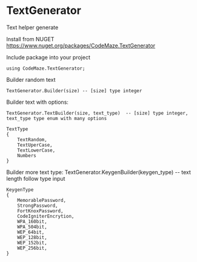 # TextGenerator
Text helper generate

Install from NUGET https://www.nuget.org/packages/CodeMaze.TextGenerator

Include package into your project 
                
    using CodeMaze.TextGenerator;
          
Builder random text
    
    TextGenerator.Builder(size) -- [size] type integer
    
Builder text with options:
    
    TextGenerator.TextBuilder(size, text_type)  -- [size] type integer, text_type type enum with many options
        
    TextType
    {
        TextRandom,
        TextUperCase,
        TextLowerCase,
        Numbers
    }
    
Builder more text type:
    TextGenerator.KeygenBuilder(keygen_type) -- text length follow type input
    
    KeygenType
    {
        MemorablePassword,
        StrongPassword,
        FortKnoxPassword,
        CodeIgniterEncrytion,
        WPA_160bit,
        WPA_504bit,
        WEP_64bit,
        WEP_128bit,
        WEP_152bit,
        WEP_256bit,
    }
